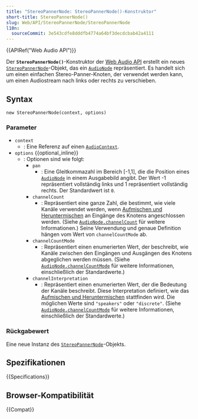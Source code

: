 ```yaml
---
title: "StereoPannerNode: StereoPannerNode()-Konstruktor"
short-title: StereoPannerNode()
slug: Web/API/StereoPannerNode/StereoPannerNode
l10n:
  sourceCommit: 3e543cdfe8dddfb4774a64bf3decdcbab42a4111
---
```


{{APIRef("Web Audio API")}}

Der **`StereoPannerNode()`**-Konstruktor der [Web Audio API](/de/docs/Web/API/Web_Audio_API) erstellt ein neues [`StereoPannerNode`](/de/docs/Web/API/StereoPannerNode)-Objekt, das ein [`AudioNode`](/de/docs/Web/API/AudioNode) repräsentiert. Es handelt sich um einen einfachen Stereo-Panner-Knoten, der verwendet werden kann, um einen Audiostream nach links oder rechts zu verschieben.

## Syntax

```js-nolint
new StereoPannerNode(context, options)
```

### Parameter

- `context`
  - : Eine Referenz auf einen [`AudioContext`](/de/docs/Web/API/AudioContext).
- `options` {{optional_inline}}
  - : Optionen sind wie folgt:
    - `pan`
      - : Eine Gleitkommazahl im Bereich \[-1,1], die die Position eines [`AudioNode`](/de/docs/Web/API/AudioNode) in einem Ausgabebild angibt.
        Der Wert -1 repräsentiert vollständig links und 1 repräsentiert vollständig rechts.
        Der Standardwert ist `0`.
    - `channelCount`
      - : Repräsentiert eine ganze Zahl, die bestimmt, wie viele Kanäle verwendet werden, wenn [Aufmischen und Heruntermischen](/de/docs/Web/API/Web_Audio_API/Basic_concepts_behind_Web_Audio_API#up-mixing_and_down-mixing) an Eingänge des Knotens angeschlossen werden.
        (Siehe [`AudioNode.channelCount`](/de/docs/Web/API/AudioNode/channelCount) für weitere Informationen.)
        Seine Verwendung und genaue Definition hängen vom Wert von `channelCountMode` ab.
    - `channelCountMode`
      - : Repräsentiert einen enumerierten Wert, der beschreibt, wie Kanäle zwischen den Eingängen und Ausgängen des Knotens abgeglichen werden müssen.
        (Siehe [`AudioNode.channelCountMode`](/de/docs/Web/API/AudioNode/channelCountMode) für weitere Informationen, einschließlich der Standardwerte.)
    - `channelInterpretation`
      - : Repräsentiert einen enumerierten Wert, der die Bedeutung der Kanäle beschreibt.
        Diese Interpretation definiert, wie das [Aufmischen und Heruntermischen](/de/docs/Web/API/Web_Audio_API/Basic_concepts_behind_Web_Audio_API#up-mixing_and_down-mixing) stattfinden wird.
        Die möglichen Werte sind `"speakers"` oder `"discrete"`.
        (Siehe [`AudioNode.channelCountMode`](/de/docs/Web/API/AudioNode/channelCountMode) für weitere Informationen, einschließlich der Standardwerte.)

### Rückgabewert

Eine neue Instanz des [`StereoPannerNode`](/de/docs/Web/API/StereoPannerNode)-Objekts.

## Spezifikationen

{{Specifications}}

## Browser-Kompatibilität

{{Compat}}
